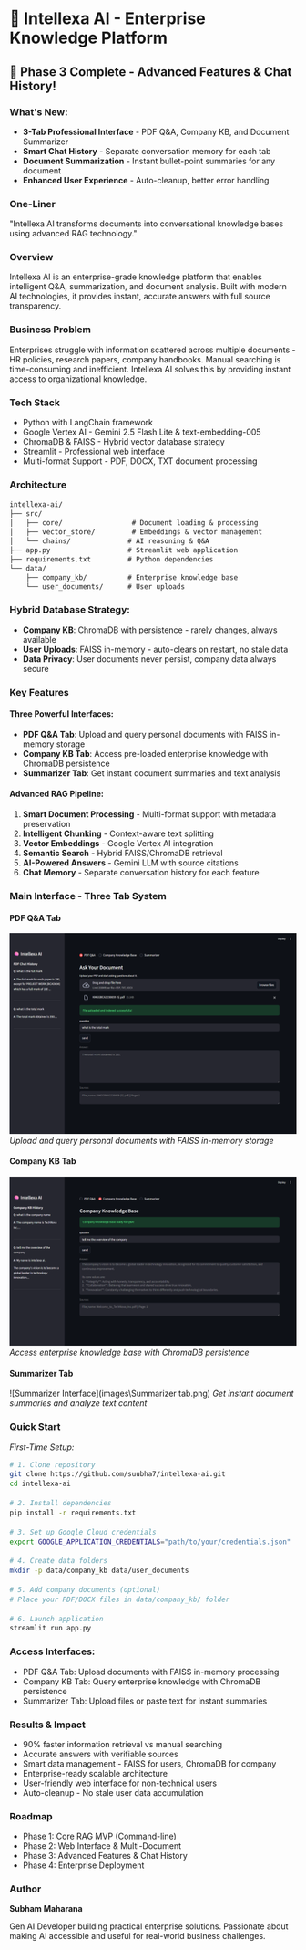 # 🧠 Intellexa AI - Enterprise Knowledge Platform

## 🚀 Phase 3 Complete - Advanced Features & Chat History!

### What's New:
- **3-Tab Professional Interface** - PDF Q&A, Company KB, and Document Summarizer
- **Smart Chat History** - Separate conversation memory for each tab
- **Document Summarization** - Instant bullet-point summaries for any document
- **Enhanced User Experience** - Auto-cleanup, better error handling

### One-Liner
"Intellexa AI transforms documents into conversational knowledge bases using advanced RAG technology."

### Overview
Intellexa AI is an enterprise-grade knowledge platform that enables intelligent Q&A, summarization, and document analysis. Built with modern AI technologies, it provides instant, accurate answers with full source transparency.

### Business Problem
Enterprises struggle with information scattered across multiple documents - HR policies, research papers, company handbooks. Manual searching is time-consuming and inefficient. Intellexa AI solves this by providing instant access to organizational knowledge.

### Tech Stack
* Python with LangChain framework
* Google Vertex AI - Gemini 2.5 Flash Lite & text-embedding-005
* ChromaDB & FAISS - Hybrid vector database strategy
* Streamlit - Professional web interface
* Multi-format Support - PDF, DOCX, TXT document processing


### Architecture
```text
intellexa-ai/
├── src/
│   ├── core/                 # Document loading & processing
│   ├── vector_store/         # Embeddings & vector management
│   └── chains/              # AI reasoning & Q&A
├── app.py                   # Streamlit web application
├── requirements.txt         # Python dependencies    
└── data/
    ├── company_kb/          # Enterprise knowledge base
    └── user_documents/      # User uploads
```

### **Hybrid Database Strategy:**
- **Company KB**: ChromaDB with persistence - rarely changes, always available
- **User Uploads**: FAISS in-memory - auto-clears on restart, no stale data
- **Data Privacy**: User documents never persist, company data always secure

### Key Features

#### Three Powerful Interfaces:
- **PDF Q&A Tab**: Upload and query personal documents with FAISS in-memory storage
- **Company KB Tab**: Access pre-loaded enterprise knowledge with ChromaDB persistence
- **Summarizer Tab**: Get instant document summaries and text analysis

#### Advanced RAG Pipeline:
1. **Smart Document Processing** - Multi-format support with metadata preservation
2. **Intelligent Chunking** - Context-aware text splitting
3. **Vector Embeddings** - Google Vertex AI integration
4. **Semantic Search** - Hybrid FAISS/ChromaDB retrieval
5. **AI-Powered Answers** - Gemini LLM with source citations
6. **Chat Memory** - Separate conversation history for each feature

### Main Interface - Three Tab System

#### PDF Q&A Tab
![PDF Q&A Interface](images\PDF_QA.png)
*Upload and query personal documents with FAISS in-memory storage*

#### Company KB Tab
![Company KB Interface](images\Company_kb.png)
*Access enterprise knowledge base with ChromaDB persistence*

#### Summarizer Tab
![Summarizer Interface](images\Summarizer tab.png)
*Get instant document summaries and analyze text content*

### Quick Start

*First-Time Setup:*
```bash
# 1. Clone repository
git clone https://github.com/suubha7/intellexa-ai.git
cd intellexa-ai

# 2. Install dependencies
pip install -r requirements.txt

# 3. Set up Google Cloud credentials
export GOOGLE_APPLICATION_CREDENTIALS="path/to/your/credentials.json"

# 4. Create data folders
mkdir -p data/company_kb data/user_documents

# 5. Add company documents (optional)
# Place your PDF/DOCX files in data/company_kb/ folder

# 6. Launch application
streamlit run app.py
```

### Access Interfaces:
* PDF Q&A Tab: Upload documents with FAISS in-memory processing
* Company KB Tab: Query enterprise knowledge with ChromaDB persistence
* Summarizer Tab: Upload files or paste text for instant summaries

### Results & Impact

* 90% faster information retrieval vs manual searching
* Accurate answers with verifiable sources
* Smart data management - FAISS for users, ChromaDB for company
* Enterprise-ready scalable architecture
* User-friendly web interface for non-technical users
* Auto-cleanup - No stale user data accumulation

### Roadmap
* Phase 1: Core RAG MVP (Command-line)
* Phase 2: Web Interface & Multi-Document
* Phase 3: Advanced Features & Chat History
* Phase 4: Enterprise Deployment 

###  Author

**Subham Maharana**

Gen AI Developer building practical enterprise solutions. Passionate about making AI accessible and useful for real-world business challenges.
